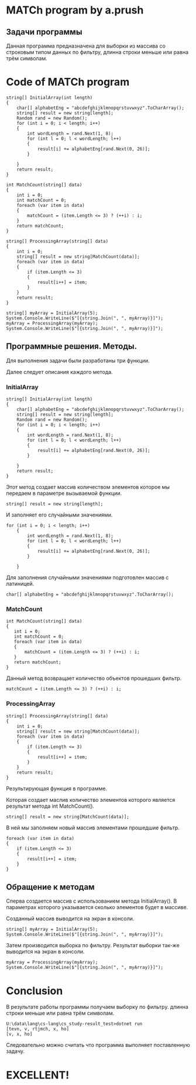 # MATCh program by a.prush

## Задачи программы

Данная программа предназначена для выборки из массива со строковым типом данных по фильтру, длинна строки меньше или равна трём символам.

# Code of MATCh program

```
string[] InitialArray(int length)
{
    char[] alphabetEng = "abcdefghijklmnopqrstuvwxyz".ToCharArray();
    string[] result = new string[length];
    Random rand = new Random();
    for (int i = 0; i < length; i++)
    {
        int wordLength = rand.Next(1, 8);
        for (int l = 0; l < wordLength; l++)
        {
            result[i] += alphabetEng[rand.Next(0, 26)];
        }

    }
    return result;
}

int MatchCount(string[] data)
{
    int i = 0;
    int matchCount = 0;
    foreach (var item in data)
    {
        matchCount = (item.Length <= 3) ? (++i) : i;
    }
    return matchCount;
}

string[] ProcessingArray(string[] data)
{
    int i = 0;
    string[] result = new string[MatchCount(data)];
    foreach (var item in data)
    {
        if (item.Length <= 3)
        {
            result[i++] = item;
        }
    }
    return result;
}

string[] myArray = InitialArray(5);
System.Console.WriteLine($"[{string.Join(", ", myArray)}]");
myArray = ProcessingArray(myArray);
System.Console.WriteLine($"[{string.Join(", ", myArray)}]");
```

## Программные решения. Методы.

Для выполнения задачи были разработаны три функции.

Далее следует описания каждого метода.

### InitialArray
```
string[] InitialArray(int length)
{
    char[] alphabetEng = "abcdefghijklmnopqrstuvwxyz".ToCharArray();
    string[] result = new string[length];
    Random rand = new Random();
    for (int i = 0; i < length; i++)
    {
        int wordLength = rand.Next(1, 8);
        for (int l = 0; l < wordLength; l++)
        {
            result[i] += alphabetEng[rand.Next(0, 26)];
        }

    }
    return result;
}
```

Этот метод создает массив количеством элементов которое мы передаем в параметре вызываемой функции.

```
string[] result = new string[length];
```

 И заполняет его случайными значениями. 
```
for (int i = 0; i < length; i++)
    {
        int wordLength = rand.Next(1, 8);
        for (int l = 0; l < wordLength; l++)
        {
            result[i] += alphabetEng[rand.Next(0, 26)];
        }

    }
``` 
Для заполнения случайными значениями подготовлен массив с латиницей.
```
char[] alphabetEng = "abcdefghijklmnopqrstuvwxyz".ToCharArray();
```
### MatchCount

 ```
int MatchCount(string[] data)
{
    int i = 0;
    int matchCount = 0;
    foreach (var item in data)
    {
        matchCount = (item.Length <= 3) ? (++i) : i;
    }
    return matchCount;
}
```

Данный метод возвращает количество объектов прошедших фильтр.

```
matchCount = (item.Length <= 3) ? (++i) : i;
```

### ProcessingArray
```
string[] ProcessingArray(string[] data)
{
    int i = 0;
    string[] result = new string[MatchCount(data)];
    foreach (var item in data)
    {
        if (item.Length <= 3)
        {
            result[i++] = item;
        }
    }
    return result;
}
```

Результирующая функция в программе. 

Которая создает маслив количество элементов которого является результат метода int MatchCount().

```
string[] result = new string[MatchCount(data)];
```

В ней мы заполняем новый массив элементами прошедшие фильтр. 
```
foreach (var item in data)
{
    if (item.Length <= 3)
    {
        result[i++] = item;
    }
}
```
## Обращение к методам  

Сперва создается массив с использованием метода InitialArray(). В параметрах которого указывается сколько элементов будет в массиве.

Созданный массив выводится на экран в консоли.
```
string[] myArray = InitialArray(5);
System.Console.WriteLine($"[{string.Join(", ", myArray)}]");
```

Затем производится выборка по фильтру. 
Результат выборки так-же выводится на экран  в консоли.

```
myArray = ProcessingArray(myArray);
System.Console.WriteLine($"[{string.Join(", ", myArray)}]");
```

# Conclusion

В результате работы программы получаем выборку по фильтру. длинна строки меньше или равна трём символам.
```
U:\data\lang\cs-lang\cs_study-result_test>dotnet run
[tevn, v, rtjmch, x, ho]
[v, x, ho]
```

Следовательно можно считать что программа выполняет поставленную задачу. 

# EXCELLENT!